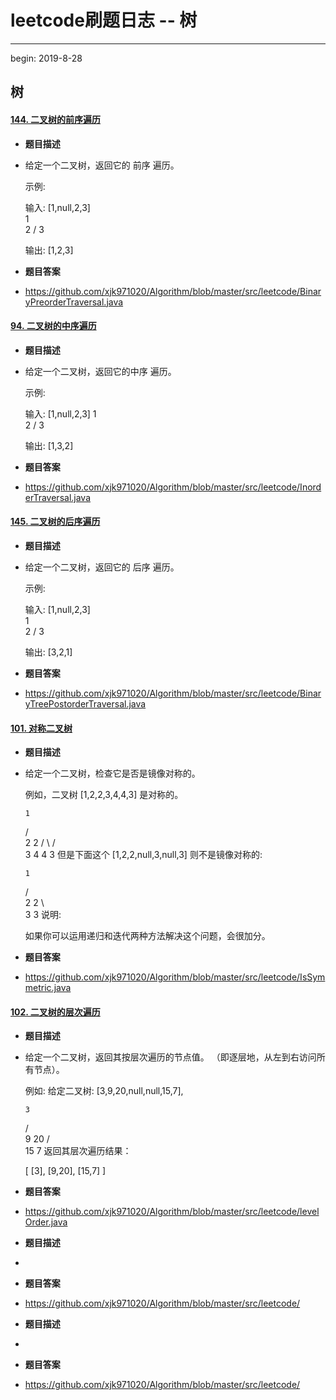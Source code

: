 # leetcode刷题日志 -- 树

---

begin: 2019-8-28

## 树

#### [144. 二叉树的前序遍历](https://leetcode-cn.com/problems/binary-tree-preorder-traversal/)

- **题目描述**

- 给定一个二叉树，返回它的 前序 遍历。

   示例:

  输入: [1,null,2,3]  
     1
      \
       2
      /
     3 

  输出: [1,2,3]

- **题目答案**

- https://github.com/xjk971020/Algorithm/blob/master/src/leetcode/BinaryPreorderTraversal.java

#### [94. 二叉树的中序遍历](https://leetcode-cn.com/problems/binary-tree-inorder-traversal/)

- **题目描述**

- 给定一个二叉树，返回它的中序 遍历。

  示例:

  输入: [1,null,2,3]
     1
      \
       2
      /
     3

  输出: [1,3,2]

- **题目答案**

- https://github.com/xjk971020/Algorithm/blob/master/src/leetcode/InorderTraversal.java

#### [145. 二叉树的后序遍历](https://leetcode-cn.com/problems/binary-tree-postorder-traversal/)

- **题目描述**

- 给定一个二叉树，返回它的 后序 遍历。

  示例:

  输入: [1,null,2,3]  
     1
      \
       2
      /
     3 

  输出: [3,2,1]

- **题目答案**

- https://github.com/xjk971020/Algorithm/blob/master/src/leetcode/BinaryTreePostorderTraversal.java

#### [101. 对称二叉树](https://leetcode-cn.com/problems/symmetric-tree/)

- **题目描述**

- 给定一个二叉树，检查它是否是镜像对称的。

  例如，二叉树 [1,2,2,3,4,4,3] 是对称的。

      1
     / \
    2   2
   / \ / \
  3  4 4  3
  但是下面这个 [1,2,2,null,3,null,3] 则不是镜像对称的:

      1
     / \
    2   2
     \   \
     3    3
  说明:

  如果你可以运用递归和迭代两种方法解决这个问题，会很加分。

- **题目答案**

- https://github.com/xjk971020/Algorithm/blob/master/src/leetcode/IsSymmetric.java

#### [102. 二叉树的层次遍历](https://leetcode-cn.com/problems/binary-tree-level-order-traversal/)

- **题目描述**

- 给定一个二叉树，返回其按层次遍历的节点值。 （即逐层地，从左到右访问所有节点）。

  例如:
  给定二叉树: [3,9,20,null,null,15,7],

      3
     / \
    9  20
      /  \
     15   7
  返回其层次遍历结果：

  [
    [3],
    [9,20],
    [15,7]
  ]

- **题目答案**

- https://github.com/xjk971020/Algorithm/blob/master/src/leetcode/levelOrder.java



- **题目描述**
- 
- **题目答案**
- https://github.com/xjk971020/Algorithm/blob/master/src/leetcode/



- **题目描述**
- 
- **题目答案**
- https://github.com/xjk971020/Algorithm/blob/master/src/leetcode/